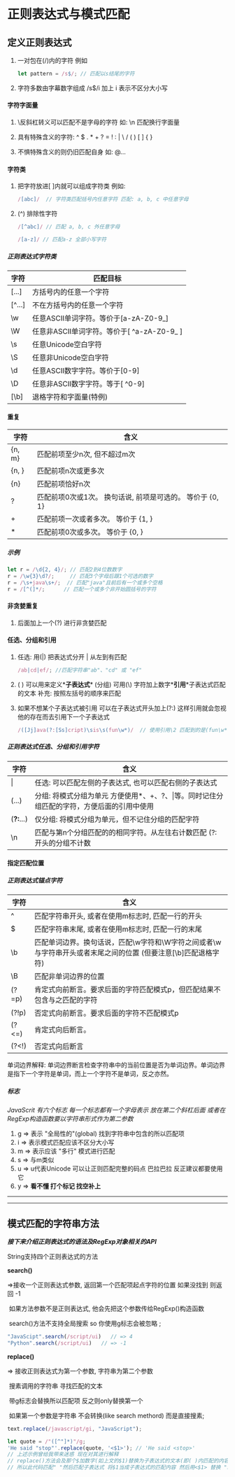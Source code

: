 # 正则表达式与模式匹配

## 定义正则表达式

1. 一对包在(/)内的字符  例如

   ``` javascript
   let pattern = /s$/; // 匹配以s结尾的字符
   ```

2. 字符多数由字幕数字组成    /s$/i 加上 i 表示不区分大小写

   

#### 字符字面量

 1. \反斜杠转义可以匹配不是字母的字符 如: \n 匹配换行字面量

 2. 具有特殊含义的字符: ^ $ . * + ? = ! : | \ / ( ) [ ] { }

 3. 不惧特殊含义的则仍旧匹配自身 如: @...

    

#### 字符类

1. 把字符放进[ ]内就可以组成字符类 例如: 

   ```javascript
   /[abc]/  // 字符类匹配括号内任意字符 匹配: a, b, c 中任意字母
   ```

2. (^) 排除性字符

   ```javascript
   /[^abc]/ // 匹配 a, b, c 外任意字母
   ```

   ```javascript
   /[a-z]/ // 匹配a-z 全部小写字符
   ```



##### 正则表达式字符类

| **字符** | **匹配目标**                                |
| -------- | ------------------------------------------- |
| [...]    | 方括号内的任意一个字符                      |
| [^...]   | 不在方括号内的任意一个字符                  |
| \w       | 任意ASCII单词字符。等价于[a-zA-Z0-9_]       |
| \W       | 任意非ASCII单词字符。等价于[  ^a-zA-Z0-9_ ] |
| \s       | 任意Unicode空白字符                         |
| \S       | 任意非Unicode空白字符                       |
| \d       | 任意ASCII数字字符。等价于[0-9]              |
| \D       | 任意非ASCII数字字符。等于[ ^0-9]            |
| [\b]     | 退格字符和字面量(特例)                      |



#### 重复

| **字符** | **含义**                                                  |
| -------- | --------------------------------------------------------- |
| {n, m}   | 匹配前项至少n次, 但不超过m次                              |
| {n, }    | 匹配前项n次或更多次                                       |
| {n}      | 匹配前项恰好n次                                           |
| ?        | 匹配前项0次或1次。 换句话说, 前项是可选的。 等价于 {0, 1} |
| +        | 匹配前项一次或者多次。 等价于 {1, }                       |
| *        | 匹配前项0次或多次。 等价于 {0, }                          |

##### 示例

```javascript
let r = /\d{2, 4}/; // 匹配2到4位数数字
r = /\w{3}\d?/;     // 匹配3个字母后跟1个可选的数字
r = /\s+java\s+/;  // 匹配"java"且前后有一个或多个空格
r = /[^(]*/;      // 匹配一个或多个非开始圆括号的字符
```



#### 非贪婪重复

1. 后面加上一个(?) 进行非贪婪匹配

   

#### 任选、分组和引用

1. 任选: 用(|) 把表达式分开  |  从左到有匹配

   ```javascript
   /ab|cd|ef/; //匹配字符串"ab"、"cd" 或 "ef"
   ```

   

2. ( ) 可以用来定义*__子表达式__* (分组)             可用(\\) 字符加上数字*__引用__*子表达式匹配的文本 补充: 按照左括号的顺序来匹配

3. 如果不想某个子表达式被引用 可以在子表达式开头加上(?:) 这样引用就会忽视他的存在而去引用下一个子表达式

   ```javascript
   /([Jj]ava(?:[Ss]cript)\sis\s(fun\w*)/  // 使用引用\2 匹配到的是(fun\w*)
   ```

   

##### 正则表达式任选、分组和引用字符

| 字符        | 含义                                                         |
| ----------- | ------------------------------------------------------------ |
| \| | 任选: 可以匹配左侧的子表达式, 也可以匹配右侧的子表达式 |
| (...)       | 分组: 将模式分组为单元 方便使用*、+、?、\|等。同时记住分组匹配的字符，方便后面的引用中使用 |
| (**?:**...) | 仅分组: 将模式分组为单元，但不记住分组的匹配字符             |
| \n          | 匹配与第n个分组匹配的的相同字符。从左往右计数匹配 (?: 开头的分组不计数 |



#### 指定匹配位置

##### 正则表达式锚点字符

| **字符** | **含义**                                                     |
| -------- | ------------------------------------------------------------ |
| ^        | 匹配字符串开头, 或者在使用m标志时, 匹配一行的开头            |
| $        | 匹配字符串末尾, 或者在使用m标志时, 匹配一行的末尾            |
| \b       | 匹配单词边界。换句话说，匹配\w字符和\W字符之间或者\w与字符串开头或者末尾之间的位置  (但要注意[\b]匹配退格字符) |
| \B       | 匹配非单词边界的位置                                         |
| (?=p)    | 肯定式向前断言。要求后面的字符匹配模式p，但匹配结果不包含与之匹配的字符 |
| (?!p)    | 否定式向前断言。要求后面的字符不匹配模式p                    |
| (?<=)    | 肯定式向后断言。                                             |
| (?<!)    | 否定式向后断言                                               |

单词边界解释:   单词边界断言检查字符串中的当前位置是否为单词边界。单词边界是指下一个字符是单词，而上一个字符不是单词，反之亦然。

<!--一张表很难看出什么 若想不起来 可查看犀牛书263页 或者MDN搜素(很多关于正则表达式的没有中文 只有英文原版)-->



##### 标志

*JavaScrit 有六个标志 每一个标志都有一个字母表示 放在第二个斜杠后面 或者在RegExp构造函数要以字符串形式作为第二参数*

1. g => 表示 "全局性的"(global) 找到字符串中包含的所以匹配项
2. i => 表示模式匹配应该不区分大小写
3. m => 表示应该 "多行" 模式进行匹配 
4. s => 与m类似 
5. u => u代表Unicode 可以让正则匹配完整的码点 巴拉巴拉 反正建议都要使用它
6. y => **看不懂 打个标记 找空补上**





---

---





## 模式匹配的字符串方法

**_接下来介绍正则表达式的语法及RegExp对象相关的API_**

String支持四个正则表达式的方法

**search()**

=>接收一个正则表达式参数, 返回第一个匹配项起点字符的位置 如果没找到 则返回 -1

​	如果方法参数不是正则表达式, 他会先把这个参数传给RegExp()构造函数

​	search()方法不支持全局搜索 so 你使用g标志会被忽略 ;

```javascript
"JavaScipt".search(/script/ui)   // => 4
"Python".search(/script/ui)   // => -1
```



**replace()**

=> 接收正则表达式为第一个参数, 字符串为第二个参数

​	搜素调用的字符串 寻找匹配的文本

​	带g标志会替换所以匹配项 反之则only替换第一个

​	如果第一个参数是字符串 不会转换(like search methord) 而是直接搜素;

````javascript
text.replace(/javascript/gi, "JavaScript");

let quote = /"([^"]*)"/g;
'He said "stop"'.replace(quote, '<$1>'); // 'He said <stop>' 
// 上述示例曾给我带来迷惑 现在对其进行解释
// replace()方法会及那个$加数字(如上文的$1)替换为子表达式的文本(即( )内匹配的内容)
// 所以此代码匹配" "然后匹配子表达式 将$1当成子表达式的匹配内容 然后用<$1> 替换 "stop"
````

